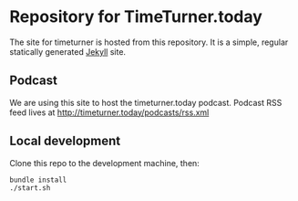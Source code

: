 # Repository for TimeTurner.today

The site for timeturner is hosted from this repository. It is a simple, regular statically generated [Jekyll](https://jekyllrb.com) site.

## Podcast
We are using this site to host the timeturner.today podcast. Podcast RSS feed lives at http://timeturner.today/podcasts/rss.xml

## Local development
Clone this repo to the development machine, then:

```
bundle install
./start.sh
```

